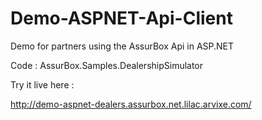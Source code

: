 # Demo-ASPNET-Api-Client


Demo for partners using the AssurBox Api in ASP.NET

Code : AssurBox.Samples.DealershipSimulator

Try it live here :

http://demo-aspnet-dealers.assurbox.net.lilac.arvixe.com/
